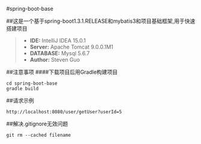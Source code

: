 #spring-boot-base

##这是一个基于spring-boot1.3.1.RELEASE和mybatis3和项目基础框架,用于快速搭建项目

>- **IDE:** IntelliJ IDEA 15.0.1
>- **Server:** Apache Tomcat 9.0.0.1M1
>- **DATABASE:** Mysql 5.6.7
>- **Author:** Steven Guo

##注意事项
####下载项目后用Gradle构建项目
```
cd spring-boot-base
gradle build
```

##请求示例

```
http://localhost:8080/user/getUser?userId=5
```


##解决.gitignore无效问题
```
git rm --cached filename
```